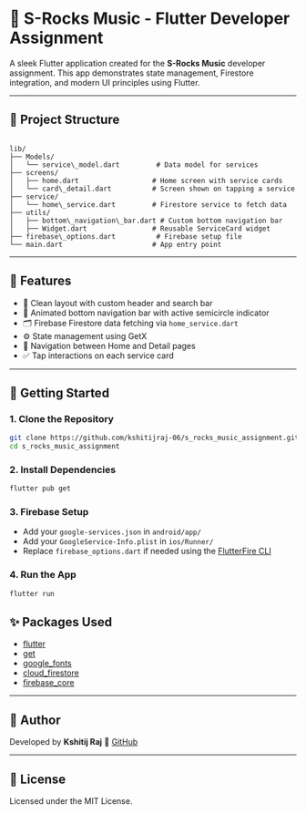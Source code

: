 # 🎵 S-Rocks Music - Flutter Developer Assignment

A sleek Flutter application created for the **S-Rocks Music** developer assignment. This app demonstrates state management, Firestore integration, and modern UI principles using Flutter.

---

## 📁 Project Structure

```

lib/
├── Models/
│   └── service\_model.dart         # Data model for services
├── screens/
│   ├── home.dart                  # Home screen with service cards
│   └── card\_detail.dart          # Screen shown on tapping a service
├── service/
│   └── home\_service.dart         # Firestore service to fetch data
├── utils/
│   ├── bottom\_navigation\_bar.dart # Custom bottom navigation bar
│   ├── Widget.dart                # Reusable ServiceCard widget
├── firebase\_options.dart          # Firebase setup file
└── main.dart                      # App entry point

````

---

## 🧩 Features

- 🎯 Clean layout with custom header and search bar
- 🎨 Animated bottom navigation bar with active semicircle indicator
- 🗂️ Firebase Firestore data fetching via `home_service.dart`
- ⚙️ State management using GetX
- 🔁 Navigation between Home and Detail pages
- ✅ Tap interactions on each service card

---

## 🚀 Getting Started

### 1. Clone the Repository

```bash
git clone https://github.com/kshitijraj-06/s_rocks_music_assignment.git
cd s_rocks_music_assignment
````

### 2. Install Dependencies

```bash
flutter pub get
```

### 3. Firebase Setup

* Add your `google-services.json` in `android/app/`
* Add your `GoogleService-Info.plist` in `ios/Runner/`
* Replace `firebase_options.dart` if needed using the [FlutterFire CLI](https://firebase.flutter.dev/docs/cli/)

### 4. Run the App

```bash
flutter run
```

## ✨ Packages Used

* [flutter](https://flutter.dev)
* [get](https://pub.dev/packages/get)
* [google\_fonts](https://pub.dev/packages/google_fonts)
* [cloud\_firestore](https://pub.dev/packages/cloud_firestore)
* [firebase\_core](https://pub.dev/packages/firebase_core)

---

## 🙋 Author

Developed by **Kshitij Raj**
📍 [GitHub](https://github.com/kshitijraj-06)

---

## 📄 License

Licensed under the MIT License.

```
